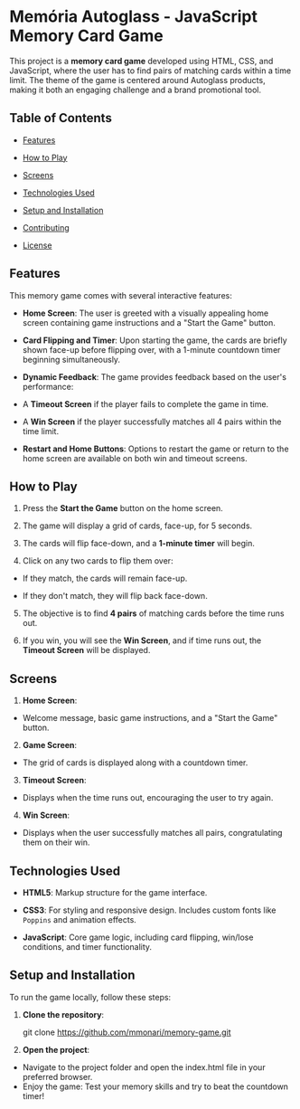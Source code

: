 
# Memória Autoglass - JavaScript Memory Card Game

  

This project is a **memory card game** developed using HTML, CSS, and JavaScript, where the user has to find pairs of matching cards within a time limit. The theme of the game is centered around Autoglass products, making it both an engaging challenge and a brand promotional tool.

  

## Table of Contents

- [Features](#features)

- [How to Play](#how-to-play)

- [Screens](#screens)

- [Technologies Used](#technologies-used)

- [Setup and Installation](#setup-and-installation)

- [Contributing](#contributing)

- [License](#license)

  

## Features

  

This memory game comes with several interactive features:

  

-  **Home Screen**: The user is greeted with a visually appealing home screen containing game instructions and a "Start the Game" button.

-  **Card Flipping and Timer**: Upon starting the game, the cards are briefly shown face-up before flipping over, with a 1-minute countdown timer beginning simultaneously.

-  **Dynamic Feedback**: The game provides feedback based on the user's performance:

- A **Timeout Screen** if the player fails to complete the game in time.

- A **Win Screen** if the player successfully matches all 4 pairs within the time limit.

-  **Restart and Home Buttons**: Options to restart the game or return to the home screen are available on both win and timeout screens.

  

## How to Play

  

1. Press the **Start the Game** button on the home screen.

2. The game will display a grid of cards, face-up, for 5 seconds.

3. The cards will flip face-down, and a **1-minute timer** will begin.

4. Click on any two cards to flip them over:

- If they match, the cards will remain face-up.

- If they don't match, they will flip back face-down.

5. The objective is to find **4 pairs** of matching cards before the time runs out.

6. If you win, you will see the **Win Screen**, and if time runs out, the **Timeout Screen** will be displayed.

  

## Screens

  

1.  **Home Screen**:

- Welcome message, basic game instructions, and a "Start the Game" button.

2.  **Game Screen**:

- The grid of cards is displayed along with a countdown timer.

  

3.  **Timeout Screen**:

- Displays when the time runs out, encouraging the user to try again.

  

4.  **Win Screen**:

- Displays when the user successfully matches all pairs, congratulating them on their win.

  

## Technologies Used

  

-  **HTML5**: Markup structure for the game interface.

-  **CSS3**: For styling and responsive design. Includes custom fonts like `Poppins` and animation effects.

-  **JavaScript**: Core game logic, including card flipping, win/lose conditions, and timer functionality.

  

## Setup and Installation

  

To run the game locally, follow these steps:

  

1.  **Clone the repository**:

 
    git clone https://github.com/mmonari/memory-game.git




2. **Open the project**: 

- Navigate to the project folder and open the index.html file in your preferred browser.
- Enjoy the game: Test your memory skills and try to beat the countdown timer!

